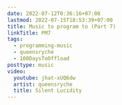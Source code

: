 ```yaml
---
date: 2022-07-12T0:36:16+07:00
lastmod: 2022-07-15T18:53:39+07:00
title: Music to program to (Part 7)
linkTitle: PM7
tags:
  - programming-music
  - queensryche
  - 100DaysToOffload
posttype: music
video:
  youtube: jhat-xUQ6dw
  artist: queensryche
  title: Silent Lucidity
---
```

